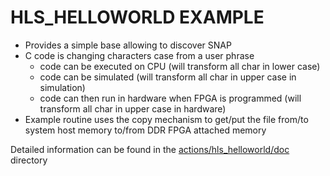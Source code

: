 # HLS_HELLOWORLD EXAMPLE

* Provides a simple base allowing to discover SNAP
* C code is changing characters case from a user phrase
  * code can be executed on CPU (will transform all char in lower case)
  * code can be simulated (will transform all char in upper case in simulation)
  * code can then run in hardware when FPGA is programmed (will transform all char in upper case in hardware)
* Example routine uses the copy mechanism to get/put the file from/to system host memory to/from DDR FPGA attached memory

Detailed information can be found in the [actions/hls_helloworld/doc](./doc) directory
